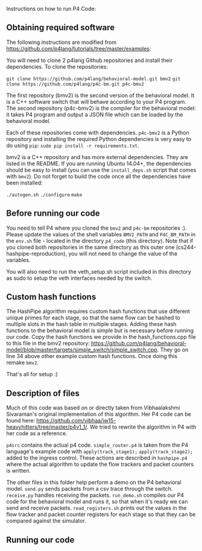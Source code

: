 Instructions on how to run P4 Code:

## Obtaining required software

The following instructions are modified from https://github.com/p4lang/tutorials/tree/master/examples:

You will need to clone 2 p4lang Github repositories and install their dependencies. To clone the repositories:

`git clone https://github.com/p4lang/behavioral-model.git bmv2`
`git clone https://github.com/p4lang/p4c-bm.git p4c-bmv2`

The first repository (bmv2) is the second version of the behavioral model. It is a C++ software switch that will behave according to your P4 program. The second repository (p4c-bmv2) is the compiler for the behavioral model: it takes P4 program and output a JSON file which can be loaded by the behavioral model.

Each of these repositories come with dependencies. `p4c-bmv2` is a Python repository and installing the required Python dependencies is very easy to do using `pip`: `sudo pip install -r requirements.txt`.

bmv2 is a C++ repository and has more external dependencies. They are listed in the README. If you are running Ubuntu 14.04+, the dependencies should be easy to install (you can use the `install_deps.sh` script that comes with `bmv2`). Do not forget to build the code once all the dependencies have been installed:

`./autogen.sh`
`./configure`
`make`

## Before running our code

You need to tell P4 where you cloned the `bmv2` and `p4c-bm` repositories :). Please update the values of the shell variables `BMV2_PATH` and `P4C_BM_PATH` in the `env.sh` file - located in the directory `p4_code` (this directory). Note that if you cloned both repositories in the same directory as this outer one (cs244-hashpipe-reproduction), you will not need to change the value of the variables.

You will also need to run the veth_setup.sh script included in this directory as sudo to setup the veth interfaces needed by the switch.

## Custom hash functions

The HashPipe algorithm requires custom hash functions that use different unique primes for each stage, so that the same flow can be hashed to multiple slots in the hash table in multiple stages. Adding these hash functions to the behavioral model is simple but is necessary before running our code. Copy the hash functions we provide in the hash_functions.cpp file to this file in the bmv2 repository: https://github.com/p4lang/behavioral-model/blob/master/targets/simple_switch/simple_switch.cpp. They go on line 34 above other example custom hash functions. Once doing this remake `bmv2`.

That's all for setup :)

## Description of files

Much of this code was based on or directly taken from Vibhaalakshmi Sivaraman's original implementation of this algorithm. Her P4 code can be found here: https://github.com/vibhaa/iw15-heavyhitters/tree/master/p4v1_1/. We tried to rewrite the algorithm in P4 with her code as a reference.

`p4src` contains the actual p4 code. `simple_router.p4` is taken from the P4 language's example code with 
`apply(track_stage1);`
`apply(track_stage2);`
added to the ingress control. These actions are described in `hashpipe.p4` where the actual algorithm to update the flow trackers and packet counters is written.

The other files in this folder help perform a demo on the P4 behavioral model. `send.py` sends packets from a csv trace through the switch. `receive.py` handles receiving the packets. `run_demo.sh` compiles our P4 code for the behavioral model and runs it, so that when it's ready we can send and receive packets. `read_registers.sh` prints out the values in the flow tracker and packet counter registers for each stage so that they can be compared against the simulator.

## Running our code






